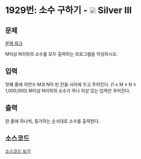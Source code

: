 # 1929번: 소수 구하기 - <img src="https://static.solved.ac/tier_small/8.svg" style="height:20px" /> Silver III

<!-- performance -->

<!-- 문제 제출 후 깃허브에 푸시를 했을 때 제출한 코드의 성능이 입력될 공간입니다.-->

<!-- end -->

## 문제

[문제 링크](https://boj.kr/1929)


<p>M이상 N이하의 소수를 모두 출력하는 프로그램을 작성하시오.</p>



## 입력


<p>첫째 줄에 자연수 M과 N이 빈 칸을 사이에 두고 주어진다. (1 ≤ M ≤ N ≤ 1,000,000)&nbsp;M이상 N이하의 소수가 하나 이상 있는 입력만 주어진다.</p>



## 출력


<p>한 줄에 하나씩, 증가하는 순서대로 소수를 출력한다.</p>



## 소스코드

[소스코드 보기](소수%20구하기.ipynb)